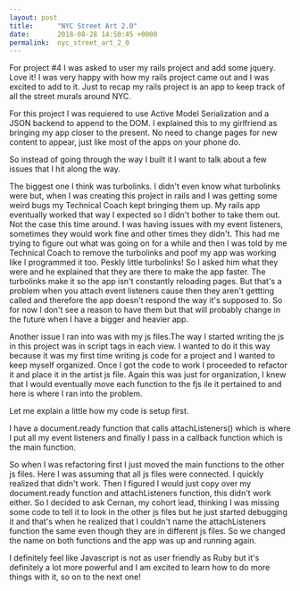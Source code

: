 ```yaml
---
layout: post
title:      "NYC Street Art 2.0"
date:       2018-08-28 14:50:45 +0000
permalink:  nyc_street_art_2_0
---
```



For project #4 I was asked to user my rails project and add some jquery. Love it! I was very happy with how my rails project came out and I was excited to add to it. Just to recap my rails project is an app to keep track of all the street murals around NYC. 

For this project I was requiered to use Active Model Serialization and a JSON backend to append to the DOM. I explained this to my girlfriend as bringing my app closer to the present. No need to change pages for new content to appear, just like most of the apps on your phone do. 

So instead of going through the way I built it I want to talk about a few issues that I hit along the way.

The biggest one I think was turbolinks. I didn't even know what turbolinks were but, when I was creating this project in rails and I was getting some weird bugs my Technical Coach kept bringing them up. My rails app eventually worked that way I expected so I didn't bother to take them out. Not the case this time around. I was having issues with my event listeners, sometimes they would work fine and other times they didn't. This had me trying to figure out what was going on for a while and then I was told by me Technical Coach to remove the turbolinks and poof my app was working like I programmed it too. Peskly little turbolinks! So I asked him what they were and he explained that they are there to make the app faster. The turbolinks make it so the app isn't constantly reloading pages. But that's a problem when you attach event listeners cause then they aren't gettting called and therefore the app doesn't respond the way it's supposed to. So for now I don't see a reason to have them but that will probably change in the future when I have a bigger and heavier app. 

Another issue I ran into was with my js files.The way I started writing the js in this project was in script tags in each view.  I wanted to do it this way because it was my first time writing js code for a project and I wanted to keep myself organized. Once I got the code to work I proceeded to refactor it and place it in the artist js file. Again this was just for organization, I knew that I would eventually move each function to the fjs ile it pertained to and here is where I ran into the problem. 

Let me explain a little how my code is setup first.

I have a document.ready function that calls attachListeners() which is where I put all my event listeners and finally I pass in a callback function which is the main function. 

So when I was refactoring first I just moved the main functions to the other js files. Here I was assuming that all js files were connected. I quickly realized that didn't work. Then I figured I would just copy over my document.ready function and attachListeners function, this didn't work either. So I decided to ask Cernan, my cohort lead, thinking I was missing some code to tell it to look in the other js files but he just started debugging it and that's when he realized  that I couldn't name the attachListeners function the same even though they are in different js files.  So we changed the name on both functions and the app was up and running again. 



I definitely feel like Javascript is not as user friendly as Ruby but it's definitely a lot more powerful and I am excited to learn how to do more things with it, so on to the next one!  


